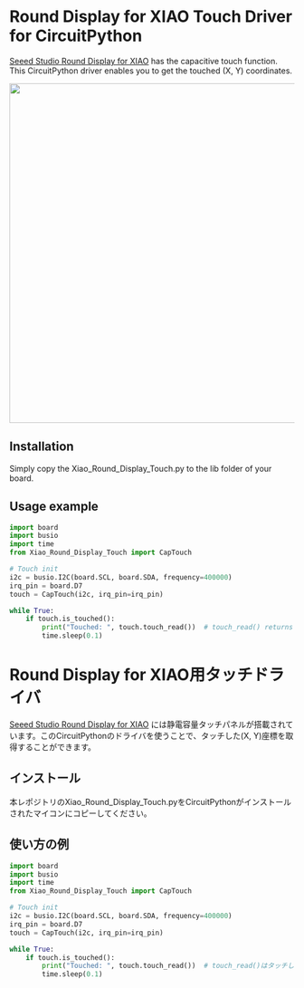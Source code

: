 # Round Display for XIAO Touch Driver for CircuitPython
[Seeed Studio Round Display for XIAO](https://wiki.seeedstudio.com/get_start_round_display/) has the capacitive touch function. This CircuitPython driver enables you to get the touched (X, Y) coordinates.

<img src="https://files.seeedstudio.com/wiki/round_display_for_xiao/rounddisplay.jpg" width="600">

## Installation
Simply copy the Xiao_Round_Display_Touch.py to the lib folder of your board.

## Usage example

```py
import board
import busio
import time
from Xiao_Round_Display_Touch import CapTouch

# Touch init
i2c = busio.I2C(board.SCL, board.SDA, frequency=400000)
irq_pin = board.D7
touch = CapTouch(i2c, irq_pin=irq_pin)

while True:
    if touch.is_touched():
        print("Touched: ", touch.touch_read())  # touch_read() returns (x, y) as a tuple.
        time.sleep(0.1)
```

# Round Display for XIAO用タッチドライバ
[Seeed Studio Round Display for XIAO](https://wiki.seeedstudio.com/get_start_round_display/) には静電容量タッチパネルが搭載されています。このCircuitPythonのドライバを使うことで、タッチした(X, Y)座標を取得することができます。

## インストール
本レポジトリのXiao_Round_Display_Touch.pyをCircuitPythonがインストールされたマイコンにコピーしてください。

## 使い方の例
```py
import board
import busio
import time
from Xiao_Round_Display_Touch import CapTouch

# Touch init
i2c = busio.I2C(board.SCL, board.SDA, frequency=400000)
irq_pin = board.D7
touch = CapTouch(i2c, irq_pin=irq_pin)

while True:
    if touch.is_touched():
        print("Touched: ", touch.touch_read())  # touch_read()はタッチした座標をタプル(x, y)として返します。
        time.sleep(0.1)
```
